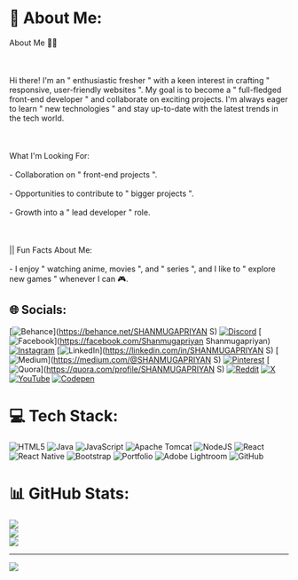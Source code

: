 # 💫 About Me:
About Me 👨‍💻<br><br><br><br>Hi there! I'm an " enthusiastic fresher " with a keen interest in crafting " responsive, user-friendly websites ". My goal is to become a " full-fledged front-end developer " and collaborate on exciting projects. I'm always eager to learn " new technologies " and stay up-to-date with the latest trends in the tech world.<br><br><br><br> What I'm Looking For:<br><br>- Collaboration on " front-end projects ".<br><br>- Opportunities to contribute to " bigger projects ".<br><br>- Growth into a " lead developer " role.<br><br><br><br>|| Fun Facts About Me:<br><br>- I enjoy " watching anime, movies ", and " series ", and I like to " explore new games " whenever I can 🎮.


## 🌐 Socials:
[![Behance](https://img.shields.io/badge/Behance-1769ff?logo=behance&logoColor=white)](https://behance.net/SHANMUGAPRIYAN S) [![Discord](https://img.shields.io/badge/Discord-%237289DA.svg?logo=discord&logoColor=white)](https://discord.gg/shanmugapriyan8499) [![Facebook](https://img.shields.io/badge/Facebook-%231877F2.svg?logo=Facebook&logoColor=white)](https://facebook.com/Shanmugapriyan Shanmugapriyan) [![Instagram](https://img.shields.io/badge/Instagram-%23E4405F.svg?logo=Instagram&logoColor=white)](https://instagram.com/shanmugapriyan_._17) [![LinkedIn](https://img.shields.io/badge/LinkedIn-%230077B5.svg?logo=linkedin&logoColor=white)](https://linkedin.com/in/SHANMUGAPRIYAN S) [![Medium](https://img.shields.io/badge/Medium-12100E?logo=medium&logoColor=white)](https://medium.com/@SHANMUGAPRIYAN S) [![Pinterest](https://img.shields.io/badge/Pinterest-%23E60023.svg?logo=Pinterest&logoColor=white)](https://pinterest.com/smileyff9894) [![Quora](https://img.shields.io/badge/Quora-%23B92B27.svg?logo=Quora&logoColor=white)](https://quora.com/profile/SHANMUGAPRIYAN S) [![Reddit](https://img.shields.io/badge/Reddit-%23FF4500.svg?logo=Reddit&logoColor=white)](https://reddit.com/user/Emotional_Cat_4711) [![X](https://img.shields.io/badge/X-black.svg?logo=X&logoColor=white)](https://x.com/@20imt32) [![YouTube](https://img.shields.io/badge/YouTube-%23FF0000.svg?logo=YouTube&logoColor=white)](https://youtube.com/@@irtt-shanmugapriyans5460) [![Codepen](https://img.shields.io/badge/Codepen-000000?style=for-the-badge&logo=codepen&logoColor=white)](https://codepen.io/@shanmugapriyan17) 

# 💻 Tech Stack:
![HTML5](https://img.shields.io/badge/html5-%23E34F26.svg?style=for-the-badge&logo=html5&logoColor=white) ![Java](https://img.shields.io/badge/java-%23ED8B00.svg?style=for-the-badge&logo=openjdk&logoColor=white) ![JavaScript](https://img.shields.io/badge/javascript-%23323330.svg?style=for-the-badge&logo=javascript&logoColor=%23F7DF1E) ![Apache Tomcat](https://img.shields.io/badge/apache%20tomcat-%23F8DC75.svg?style=for-the-badge&logo=apache-tomcat&logoColor=black) ![NodeJS](https://img.shields.io/badge/node.js-6DA55F?style=for-the-badge&logo=node.js&logoColor=white) ![React](https://img.shields.io/badge/react-%2320232a.svg?style=for-the-badge&logo=react&logoColor=%2361DAFB) ![React Native](https://img.shields.io/badge/react_native-%2320232a.svg?style=for-the-badge&logo=react&logoColor=%2361DAFB) ![Bootstrap](https://img.shields.io/badge/bootstrap-%238511FA.svg?style=for-the-badge&logo=bootstrap&logoColor=white) ![Portfolio](https://img.shields.io/badge/Portfolio-%23000000.svg?style=for-the-badge&logo=firefox&logoColor=#FF7139) ![Adobe Lightroom](https://img.shields.io/badge/Adobe%20Lightroom-31A8FF.svg?style=for-the-badge&logo=Adobe%20Lightroom&logoColor=white) ![GitHub](https://img.shields.io/badge/github-%23121011.svg?style=for-the-badge&logo=github&logoColor=white)
# 📊 GitHub Stats:
![](https://github-readme-stats.vercel.app/api?username=shanmugapriyan17&theme=dark&hide_border=false&include_all_commits=false&count_private=false)<br/>
![](https://github-readme-streak-stats.herokuapp.com/?user=shanmugapriyan17&theme=dark&hide_border=false)<br/>
![](https://github-readme-stats.vercel.app/api/top-langs/?username=shanmugapriyan17&theme=dark&hide_border=false&include_all_commits=false&count_private=false&layout=compact)

---
[![](https://visitcount.itsvg.in/api?id=shanmugapriyan17&icon=0&color=0)](https://visitcount.itsvg.in)

<!-- Proudly created with GPRM ( https://gprm.itsvg.in ) -->